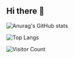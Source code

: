 ## Hi there 👋

<!--
**spcity/spcity** is a ✨ _special_ ✨ repository because its `README.md` (this file) appears on your GitHub profile.

Here are some ideas to get you started:

- 🔭 I’m currently working on ...
- 🌱 I’m currently learning ...
- 👯 I’m looking to collaborate on ...
- 🤔 I’m looking for help with ...
- 💬 Ask me about ...
- 📫 How to reach me: ...
- 😄 Pronouns: ...
- ⚡ Fun fact: ...
-->

![Anurag's GitHub stats](https://github-readme-stats.vercel.app/api?username=spcity)


![Top Langs](https://github-readme-stats.vercel.app/api/top-langs/?username=spcity&layout=compact)




![Visitor Count](https://profile-counter.glitch.me/spcity/count.svg)
